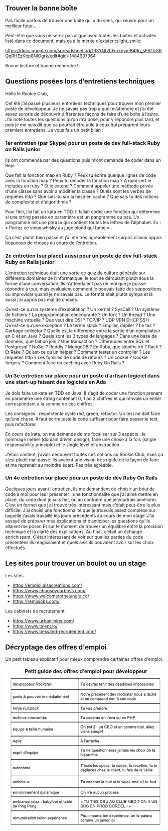 

## Trouver la bonne boîte

Pas facile parfois de trouver une boîte qui a du sens, qui œuvre pour un meilleur futur...

Peut-être que vous ne serez pas aligné avec toutes les boites et activités listé dans ce document, mais ça à le mérite d'exister :slight_smile:

https://docs.google.com/spreadsheets/d/1R3YQt7bForknymB49o_sFSf7rSRQqRHEzKbp8NlOgrk/edit#gid=1484907364

Bonne lecture et bonne recherche !


## Questions posées lors d’entretiens techniques

Hello le Rookie Club,

Cet été j’ai passé plusieurs entretiens techniques pour trouver mon premier poste de développeur. Je ne savais pas trop à quoi m’attendre et j’ai été assez surpris de découvrir différentes façons de faire d’une boîte à l’autre.
J’ai noté toutes les questions qu’on m’a posé, pour y répondre plus tard, et puis je me suis dit que ça pourrait être utile à ceux qui préparent leurs premiers entretiens. Je vous fais un petit bilan :

### 1er entretien (par Skype) pour un poste de dev full-stack Ruby on Rails junior

Ils ont commencé par des questions puis m’ont demandé de coder dans un Repl.

Que fait la fonction map en Ruby ?
Peux tu écrire quelque lignes de code avec la fonction map ?
Peux tu recoder la fonction map ?
A quoi sert le includes en ruby ?
Et le extend ?
Comment appeler une méthode privée d'une classe sans avoir à modifier la classe ?
Quels sont les verbes de requêtes http ?
Que sais-tu sur la mise en cache ?
Que sais tu des notions de complexité et d'algorithmie ?

Pour finir, j’ai fait un kata en TDD. Il fallait coder une fonction qui détermine si une string passée en paramètre est un pangramme ou pas. Un pangramme est une phrase qui contient toutes les lettres de l’alphabet. Ex : « Portez ce vieux whisky au juge blond qui fume » .

Ça s’est plutôt bien passé et j’ai été très agréablement surpris d’avoir appris beaucoup de choses au cours de l’entretien.

### 2e entretien (sur place) aussi pour un poste de dev full-stack Ruby on Rails junior

L’entretien technique était une sorte de quiz de culture générale sur différents domaines de l’informatique, le tout se déroulant plutôt sous la forme d’une conversation. Ils n’attendaient pas de moi que je puisse répondre à tout, mais évaluaient comment je pouvais faire des suppositions ou improviser quand je ne savais pas. Le format était plutôt sympa et là aussi j’ai appris pas mal de choses.

Qu’est-ce qu’un système d’exploitation ?
Un kernel ?
SysCall ?
Un système de fichiers ?
La programmation concourante ?
Un fork ? Un thread ?
Une machine virtuelle ?
Que veut dire OSI ?
TCP/IP ?
UDP
VPN
DHCP
SSH
Qu’est-ce qu’une exception ?
Le terme stack ?
Empiler, dépiler ?
Le tas ?
Garbage collector ?
Quelle est la différence entre la sortie d’un compilateur en C et en Java ?
Quels sont les 3 types de langages ?
Dans une base de données, que fait un join ?
Une transaction ?
Différences entre SQL et Postgresql ?
NoSql ?
Reddis ? MongoDB ?
En Ruby, que signifie irb ?
Rack ? Et Rake ?
Qu’est-ce qu’un helper ?
Comment tester un controller ?
Les requetes http ?
Les fqmilles de code de retours ?
Un cookie ?
Cookie forgery ?
Comment faire du caching avec Ruby On Rails ?

### Un 3e entretien sur place pour un poste d’artisan logiciel dans une start-up faisant des logiciels en Ada

Je dois faire un kata en TDD en Java. Il s’agit de coder une fonction prenant en paramètre une string contenant 0, 1 ou 2 chiffres et qui renvoie un entier correspondant à la somme de ces chiffres.

Les consignes : respecter le cycle red, green, refactor. Un test ne doit faire qu’une chose. Il faut écrire juste le code suffisant pour faire passer le test, puis refactorer.

En cours de kata, on me demande de me focaliser sur 3 aspects : le nommage métier (domain driven design), faire une chose à la fois (single responsability principle) et le single level of abstraction.

J’étais content, j’avais découvert toutes ces notions au Rookie Club, mais ça s’est plutôt mal passé. Ils avaient une vision très rigide de la façon de faire et me reprenait au moindre écart. Pas très agréable.

### Un 4e entretien sur place pour un poste de dev Ruby On Rails

Quelques jours avant l’entretien, ils me demandent de choisir un bout de code à moi pour leur présenter : une fonctionnalité que j’ai aimé mettre en place, du code dont je suis fier, ou au contraire que je voudrais améliorer.
C’est un format que j’ai trouvé très intéressant mais c’était peut-être le plus difficile. J’ai choisi une fonctionnalité que je trouvais assez complexe sur laquelle j’avais travaillé les jours précédents au cours de mon stage. J’ai essayé de préparer mes explications et d’anticiper les questions qu’ils allaient me poser. Et sur le moment de trouver un équilibre entre la précision technique et la clarté des explications. Au final, c’était un échange enrichissant. C’était intéressant de voir sur quelles parties du code présentées ils réagissaient et quels avis ils pouvaient avoir sur les choix effectués.

## Les sites pour trouver un boulot ou un stage

Les sites

* https://emploi.alsacreations.com/
* https://www.chooseyourboss.com/
* https://www.welcometothejungle.co/
* https://remixjobs.com/

Les cabinets de recrutement

* https://www.urbanlinker.com/
* https://www.talent.io/
* https://www.bessand-recrutement.com/


## Décryptage des offres d'emploi

Un petit tableau explicatif pour mieux comprendre certaines offres d'emploi.

![Guide des offres d'emploi pour développeur](decryptage_offre_emploi.jpg)


